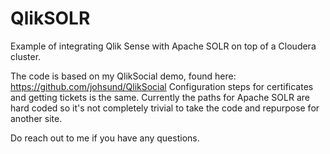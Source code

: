 # QlikSOLR

Example of integrating Qlik Sense with Apache SOLR on top of a Cloudera cluster.

The code is based on my QlikSocial demo, found here: https://github.com/johsund/QlikSocial
Configuration steps for certificates and getting tickets is the same. Currently the paths for Apache SOLR are hard coded so it's not completely trivial to take the code and repurpose for another site.

Do reach out to me if you have any questions.
